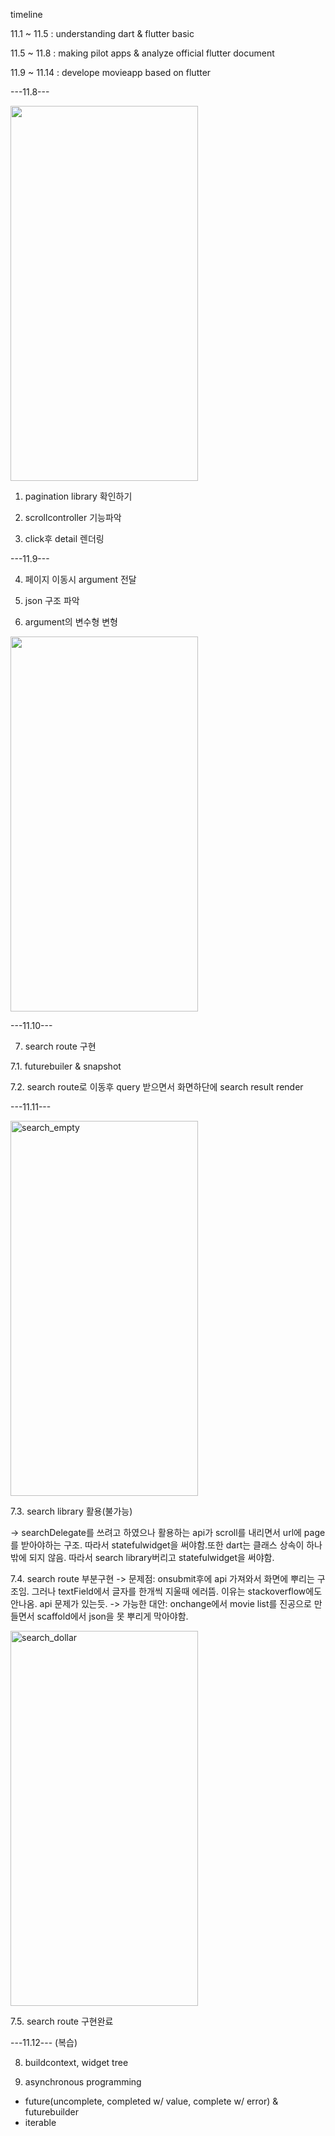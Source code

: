 timeline

11.1 ~ 11.5 : understanding dart & flutter basic

11.5 ~ 11.8 : making pilot apps & analyze official flutter document

11.9 ~ 11.14 : develope movieapp based on flutter

---11.8---

<img src="https://user-images.githubusercontent.com/53465675/200480143-cc67078f-eb5f-459a-8351-4ecd5a9d44b1.png" width="300" height="600">

1. pagination library 확인하기

2. scrollcontroller 기능파악

3. click후 detail 렌더링

---11.9---

4. 페이지 이동시 argument 전달

5. json 구조 파악

6. argument의 변수형 변형

<img width="300" height="600" src="https://user-images.githubusercontent.com/53465675/200992310-46b2ae4e-3116-4749-8d09-e0021c984f51.png">

---11.10---

7. search route 구현

7.1. futurebuiler & snapshot

7.2. search route로 이동후 query 받으면서 화면하단에 search result render

---11.11---

<img width="300" height="600" alt="search_empty" src="https://user-images.githubusercontent.com/53465675/201268251-bacfab57-2021-4daf-9786-97a8f3bd306c.png">

7.3. search library 활용(불가능)

-> searchDelegate를 쓰려고 하였으나 활용하는 api가 scroll를 내리면서 url에 page를 받아야하는 구조.
따라서 statefulwidget을 써야함.또한 dart는 클래스 상속이 하나밖에 되지 않음. 따라서 search library버리고 statefulwidget을 써야함.

7.4. search route 부분구현
-> 문제점: onsubmit후에 api 가져와서 화면에 뿌리는 구조임. 그러나 textField에서 글자를 한개씩 지울때 에러뜸.
이유는 stackoverflow에도 안나옴. api 문제가 있는듯.
-> 가능한 대안: onchange에서 movie list를 진공으로 만들면서 scaffold에서 json을 못 뿌리게 막아야함.

<img width="300" height="600" alt="search_dollar" src="https://user-images.githubusercontent.com/53465675/201346430-69ec42d6-e3a8-4101-b981-694c559077d6.png">

7.5. search route 구현완료

---11.12---
(복습)

8. buildcontext, widget tree

9. asynchronous programming

- future(uncomplete, completed w/ value, complete w/ error) & futurebuilder
- iterable
